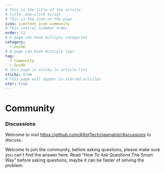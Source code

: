 ```yaml
---
# This is the title of the article
# title: One-click Script
# This is the icon of the page
icon: iconfont icon-community
# This control sidebar order
order: 11
# A page can have multiple categories
category:
  - Guide
# A page can have multiple tags
tag:
  - Community
  - Guide
# this page is sticky in article list
sticky: true
# this page will appear in starred articles
star: true
---
```


# Community

### Discussions​
Welcome to visit https://github.com/AlliotTech/openalist/discussions to discuss.

Welcome to join the community, before asking questions, please make sure you can't find the answer here. Read "How To Ask Questions The Smart Way" before asking questions, maybe it can be faster of solving the problem.
